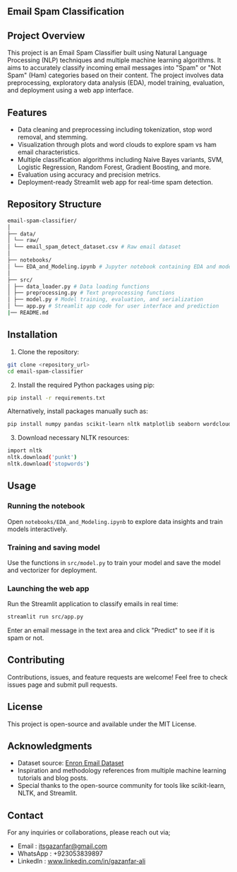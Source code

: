 ## Email Spam Classification

## Project Overview
This project is an Email Spam Classifier built using Natural Language Processing (NLP) techniques and multiple machine learning algorithms. It aims to accurately classify incoming email messages into "Spam" or "Not Spam" (Ham) categories based on their content. The project involves data preprocessing, exploratory data analysis (EDA), model training, evaluation, and deployment using a web app interface.

## Features
- Data cleaning and preprocessing including tokenization, stop word removal, and stemming.
- Visualization through plots and word clouds to explore spam vs ham email characteristics.
- Multiple classification algorithms including Naive Bayes variants, SVM, Logistic Regression, Random Forest, Gradient Boosting, and more.
- Evaluation using accuracy and precision metrics.
- Deployment-ready Streamlit web app for real-time spam detection.

## Repository Structure
```bash
email-spam-classifier/
│
├── data/
│ └── raw/
│ └── email_spam_detect_dataset.csv # Raw email dataset
│
├── notebooks/
│ └── EDA_and_Modeling.ipynb # Jupyter notebook containing EDA and model experiments
│
├── src/
│ ├── data_loader.py # Data loading functions
│ ├── preprocessing.py # Text preprocessing functions
│ ├── model.py # Model training, evaluation, and serialization
│ └── app.py # Streamlit app code for user interface and prediction
|── README.md
```


## Installation

1. Clone the repository:
```bash
git clone <repository_url>
cd email-spam-classifier
```

2. Install the required Python packages using pip:
```bash
pip install -r requirements.txt
```

Alternatively, install packages manually such as:
```bash
pip install numpy pandas scikit-learn nltk matplotlib seaborn wordcloud streamlit xgboost
```

3. Download necessary NLTK resources:
```bash
import nltk
nltk.download('punkt')
nltk.download('stopwords')
```


## Usage

### Running the notebook
Open `notebooks/EDA_and_Modeling.ipynb` to explore data insights and train models interactively.

### Training and saving model
Use the functions in `src/model.py` to train your model and save the model and vectorizer for deployment.

### Launching the web app
Run the Streamlit application to classify emails in real time:
```bash
streamlit run src/app.py
```


Enter an email message in the text area and click "Predict" to see if it is spam or not.

## Contributing
Contributions, issues, and feature requests are welcome! Feel free to check issues page and submit pull requests.

## License
This project is open-source and available under the MIT License.

## Acknowledgments
- Dataset source: [Enron Email Dataset](https://www.cs.cmu.edu/~enron/)
- Inspiration and methodology references from multiple machine learning tutorials and blog posts.
- Special thanks to the open-source community for tools like scikit-learn, NLTK, and Streamlit.

## Contact
For any inquiries or collaborations, please reach out via;
- Email : itsgazanfar@gmail.com
 - WhatsApp : +923053839897
- LinkedIn : www.linkedin.com/in/gazanfar-ali

